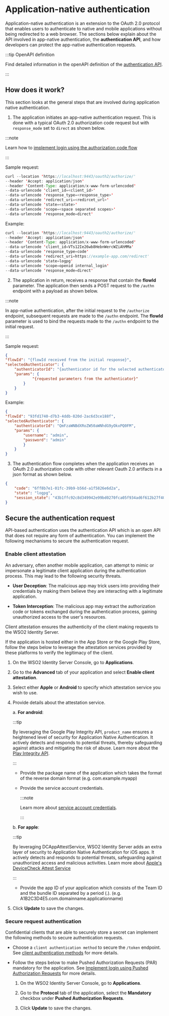 # Application-native authentication

Application-native authentication is an extension to the OAuth 2.0 protocol that enables users to authenticate to native and mobile applications without being redirected to a web browser. The sections below explain about the API involved in app-native authentication, the **authentication API**,  and how developers can protect the app-native authentication requests.

:::tip OpenAPI definition

Find detailed information in the openAPI definition of the [authentication API](/apis/authentication-api/).

:::

## How does it work?

This section looks at the general steps that are involved during application native authentication.

1. The application initiates an app-native authentication request. This is done with a typical OAuth 2.0 authorization code request but with `response_mode` set to `direct` as shown below.


:::note

Learn how to [implement login using the authorization code flow]({{base_path}}/guides/authentication/oidc/implement-auth-code/)

:::

Sample request:
	
```java
curl --location 'https://localhost:9443/oauth2/authorize/'
--header 'Accept: application/json'
--header 'Content-Type: application/x-www-form-urlencoded'
--data-urlencode 'client_id=<client_id>'
--data-urlencode 'response_type=<response_type>'
--data-urlencode 'redirect_uri=<redircet_url>'
--data-urlencode 'state=<state>'
--data-urlencode 'scope=<space separated scopes>'
--data-urlencode 'response_mode=direct'
```
	
Example:
	
```java
curl --location 'https://localhost:9443/oauth2/authorize/'
--header 'Accept: application/json'
--header 'Content-Type: application/x-www-form-urlencoded'
--data-urlencode 'client_id=VTs12Ie26wb8HebnWercWZiAhMMa'
--data-urlencode 'response_type=code'
--data-urlencode 'redirect_uri=https://example-app.com/redirect'
--data-urlencode 'state=logpg'
--data-urlencode 'scope=openid internal_login'
--data-urlencode 'response_mode=direct'
```

2. The application in return, receives a response that contain the **flowId** parameter. The application then sends a POST request to the `/authn` endpoint with a payload as shown below.

:::note

In app-native authentication, after the initial request to the `/authorize` endpoint, subsequent requests are made to the `/authn` endpoint. The **flowId** parameter is used to bind the requests made to the `/authn` endpoint to the initial request.

:::
	
Sample request:

```json
{
"flowId": "{flowId received from the initial response}",
"selectedAuthenticator": {
	"authenticatorId": "{authenticator id for the selected authenticator}",
	"params": {
			"{requested parameters from the authenticator}"
		}
	}
}
```

Example:

```json
{
"flowId": "93fd1740-d7b3-4ddb-820d-2ac6d3ce188f",
"selectedAuthenticator": {
	"authenticatorId": "QmFzaWNBdXRoZW50aWNhdG9yOkxPQ0FM",
	"params": {
		"username": "admin",
		"password": "admin"
		}
	}
}
```

3. The authentication flow completes when the application receives an OAuth 2.0 authorization code with other relevant Oauth 2.0 artifacts in a json format as shown below.

```json
{
	"code": "6ff8b7e1-01fc-39b9-b56d-a1f5826e6d2a",
	"state": "logpg",
	"session_state": "43b1ffc92c8d349942e99bd0270fca05f934ad6f612b27f40a5fa60b96bd093c.iD4RK8Etr4XruxnYMEvcKQ"
}
```


## Secure the authentication request

API-based authentication uses the authentication API which is an open API that does not require any form of authentication. You can implement the following mechanisms to secure the authentication request.

### Enable client attestation

An adversary, often another mobile application, can attempt to mimic or impersonate a legitimate client application during the authentication process. This may lead to the following security threats.

- **User Deception**: The malicious app may trick users into providing their credentials by making them believe they are interacting with a legitimate application.

- **Token Interception**: The malicious app may extract the authorization code or tokens exchanged during the authentication process, gaining unauthorized access to the user's resources.

Client attestation ensures the authenticity of the client making requests to the WSO2 Identity Server.

If the application is hosted either in the App Store or the Google Play Store, follow the steps below to leverage the attestation services provided by these platforms to verify the legitimacy of the client.

1. On the WSO2 Identity Server Console, go to **Applications**.
2. Go to the **Advanced** tab of your application and select **Enable client attestation**.
3. Select either **Apple** or **Android** to specify which attestation service you wish to use.

4. Provide details about the attestation service.

	<!-- ![How JIT user provisioning works]({{base_path}}/assets/img/references/enable-client-attestation.png){: width="600" style="display: block; margin: 0;"} -->

	a. **For android**:

    :::tip

	By leveraging the Google Play Integrity API, `product_name` ensures a heightened level of security for Application Native Authentication. It actively detects and responds to potential threats, thereby safeguarding against attacks and mitigating the risk of abuse.
	Learn more about the [Play Integrity API](https://developer.android.com/google/play/integrity/overview).

	:::
	
	- Provide the package name of the application which takes the format of the reverse domain format (e.g. com.example.myapp)

	- Provide the service account credentials.
		
		:::note

		Learn more about [service account credentials](https://cloud.google.com/iam/docs/service-account-creds).

		:::

	b. **For apple**:

    :::tip

	By leveraging DCAppAttestService, WSO2 Identity Server adds an extra layer of security to Application Native Authentication for iOS apps. It actively detects and responds to potential threats, safeguarding against unauthorized access and malicious activities.
	Learn more about [Apple's DeviceCheck Attest Service](https://developer.apple.com/documentation/devicecheck/dcappattestservice)

 	:::

	- Provide the app ID of your application which consists of the Team ID and the bundle ID separated by a period (.). (e.g. A1B2C3D4E5.com.domainname.applicationname)

5. Click **Update** to save the changes.

### Secure request authentication

Confidential clients that are able to securely store a secret can implement the following methods to secure authentication requests.

- Choose a `client authentication method` to secure the `/token` endpoint. See [client authentication methods]({{base_path}}/references/app-settings/oidc-settings-for-app/#client-authentication) for more details.

- Follow the steps below to make Pushed Authorization Requests (PAR) mandatory for the application. See [Implement login using Pushed Authorization Requests]({{base_path}}/guides/authentication/oidc/implement-login-with-par/) for more details.

	1. On the WSO2 Identity Server Console, go to **Applications**.

	2. Go to the **Protocol** tab of the application, select the **Mandatory** checkbox under **Pushed Authorization Requests**.

	3. Click **Update** to save the changes.
